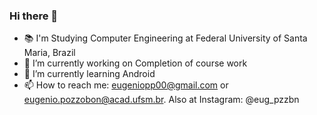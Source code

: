 ### Hi there 👋

- 📚 I'm Studying Computer Engineering at Federal University of Santa Maria, Brazil
- 🔭 I’m currently working on Completion of course work
- 🌱 I’m currently learning Android
- 📫 How to reach me: eugeniopp00@gmail.com or eugenio.pozzobon@acad.ufsm.br. Also at Instagram: @eug_pzzbn

<!--
**Eugenio-Pozzobon/Eugenio-Pozzobon** is a ✨ _special_ ✨ repository because its `README.md` (this file) appears on your GitHub profile.

Here are some ideas to get you started:

- 📚 I'm Studying Computer Engineering at Federal University of Santa Maria, Brazil
- 🔭 I’m currently working on Completion of course work
- 🌱 I’m currently learning Android
- 📫 How to reach me: eugeniopp00@gmail.com or eugenio.pozzobon@acad.ufsm.br. Also at Instagram: @eug_pzzbn

